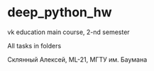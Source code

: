 # deep_python_hw
vk education main course, 2-nd semester

All tasks in folders

Склянный Алексей, ML-21, МГТУ им. Баумана
